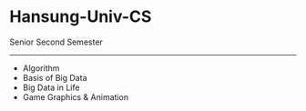 # Hansung-Univ-CS
Senior Second Semester

<hr>

<ul>
  <li>Algorithm</li>
  <li>Basis of Big Data</li>
  <li>Big Data in Life</li>
  <li>Game Graphics & Animation</li>
</ul>
